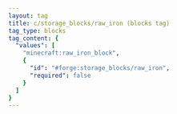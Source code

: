 ```yaml
---
layout: tag
title: c/storage_blocks/raw_iron (blocks tag)
tag_type: blocks
tag_content: {
  "values": [
    "minecraft:raw_iron_block",
    {
      "id": "#forge:storage_blocks/raw_iron",
      "required": false
    }
  ]
}
---
```

